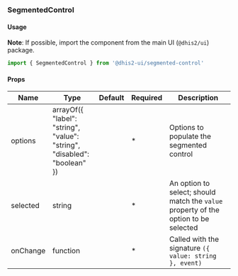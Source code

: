 ### SegmentedControl

#### Usage

**Note**: If possible, import the component from the main UI (`@dhis2/ui`) package.


```js
import { SegmentedControl } from '@dhis2-ui/segmented-control'
```


#### Props

|Name|Type|Default|Required|Description|
|---|---|---|---|---|
|options|arrayOf({<br/>  "label": "string",<br/>  "value": "string",<br/>  "disabled": "boolean"<br/>})||*|Options to populate the segmented control|
|selected|string||*|An option to select; should match the `value` property of the option to be selected|
|onChange|function||*|Called with the signature `({ value: string }, event)`|
